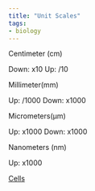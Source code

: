 ```yaml
---
title: "Unit Scales"
tags:
- biology
---
```

Centimeter (cm)

Down: x10
Up: /10

Millimeter(mm)

Up: /1000
Down: x1000

Micrometers(µm)

Up: x1000
Down: x1000

Nanometers (nm)

Up: x1000


[Cells](sixth/Biology/Cells/Cells)